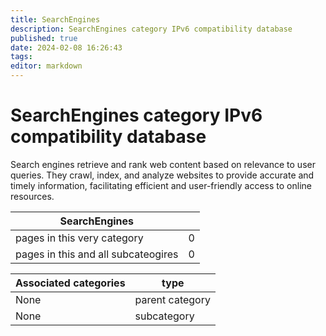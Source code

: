```yaml
---
title: SearchEngines
description: SearchEngines category IPv6 compatibility database
published: true
date: 2024-02-08 16:26:43 
tags:
editor: markdown
---
```


# SearchEngines category IPv6 compatibility database


Search engines retrieve and rank web content based on relevance to user queries. They crawl, index, and analyze websites to provide accurate and timely information, facilitating efficient and user-friendly access to online resources.


| SearchEngines   |   |
| - | - |
| pages in this very category | 0 |
| pages in this and all subcateogires | 0 |

| Associated categories | type |
| - | - |
| None | parent category |
| None | subcategory |